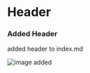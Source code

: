 # Header

### Added Header
added header to index.md

![image added](https://fastly.picsum.photos/id/736/200/300.jpg?hmac=WlU1DEqIVU_kIsTa682WsLgBIfCRbqhOAuKifGAq8TY)
